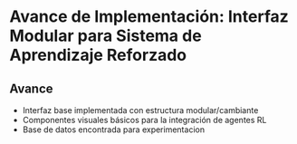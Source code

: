 # Avance de Implementación: Interfaz Modular para Sistema de Aprendizaje Reforzado

## Avance

- Interfaz base implementada con estructura modular/cambiante
- Componentes visuales básicos para la integración de agentes RL
- Base de datos encontrada para experimentacion
